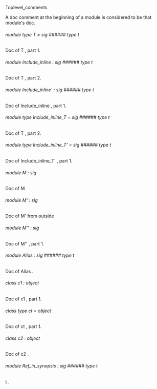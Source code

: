 Toplevel_comments

A   doc   comment   at   the   beginning   of   a   module   is   considered   to   be   that   module's   doc. 



######  module        type          T         =    sig      ######  type       t             



       

Doc   of   T   ,   part   1. 



######  module          Include_inline         :    sig      ######  type       t             



       

Doc   of   T   ,   part   2. 



######  module          Include_inline'         :    sig      ######  type       t             



       

Doc   of   Include_inline   ,   part   1. 



######  module        type          Include_inline_T         =    sig      ######  type       t             



       

Doc   of   T   ,   part   2. 



######  module        type          Include_inline_T'         =    sig      ######  type       t             



       

Doc   of   Include_inline_T'   ,   part   1. 



######  module          M         :    sig             

Doc   of   M   



######  module          M'         :    sig             

Doc   of   M'     from   outside 



######  module          M''         :    sig             

Doc   of   M''   ,   part   1. 



######  module          Alias         :    sig      ######  type       t             



       

Doc   of   Alias   . 



######  class              c1         :    object             

Doc   of   c1   ,   part   1. 



######  class        type              ct         =    object             

Doc   of   ct   ,   part   1. 



######  class              c2         :    object             

Doc   of   c2   . 



######  module          Ref_in_synopsis         :    sig      ######  type       t             



       

t    . 



